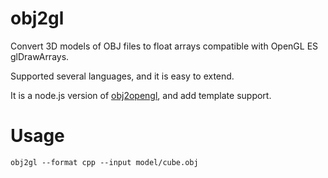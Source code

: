 # obj2gl

Convert 3D models of OBJ files to float arrays compatible with OpenGL ES glDrawArrays.

Supported several languages, and it is easy to extend.

It is a node.js version of [obj2opengl](https://github.com/HBehrens/obj2opengl), and add template support.

# Usage

```
obj2gl --format cpp --input model/cube.obj
```
